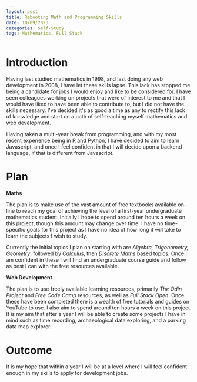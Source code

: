 ```yaml
---
layout: post
title: Rebooting Math and Programming Skills
date: 10/09/2023
categories: Self-Study
tags: Mathematics, Full Stack
---
```


# Introduction

Having last studied mathematics in 1998, and last doing any web development in 2008, I have let these skills lapse.  This lack has stopped me being a candidate for jobs I would enjoy and like to be considered for.  I have seen colleagues working on projects that were of interest to me and that I would have liked to have been able to contribute to, but I did not have the skills necessary.  I've decided it's as good a time as any to rectify this lack of knowledge and start on a path of self-teaching myself mathematics and web development.

Having taken a multi-year break from programming, and with my most recent experience being in R and Python, I have decided to aim to learn Javascript, and once I feel confident in that I will decide upon a backend language, if that is different from Javascript.

# Plan

**Maths** 

The plan is to make use of the vast amount of free textbooks available on-line to reach my goal of achieving the level of a first-year undergraduate mathematics student.  Initially I hope to spend around ten hours a week on this project, though this amount may change over time.  I have no time-specific goals for this project as I have no idea of how long it will take to learn the subjects I wish to study.

Currently the initial topics I plan on starting with are *Algebra, Trigonometry, Geometry*, followed by *Calculus*, then *Discrete Maths* based topics.  Once I am confident in these I will find an undergraduate course guide and follow as best I can with the free resources available.

**Web Development**

The plan is to use freely available learning resources, primarily *The Odin Project* and *Free Code Camp* resources, as well as *Full Stack Open*. Once these have been completed there is a wealth of free tutorials and guides on YouTube to use. I also aim to spend around ten hours a week on this project.  It is my aim that after a year I will be able to create some projects I have in mind such as time recording, archaeological data exploring, and a parking data map explorer.

# Outcome

It is my hope that within a year I will be at a level where I will feel confident enough in my skills to apply for development jobs.